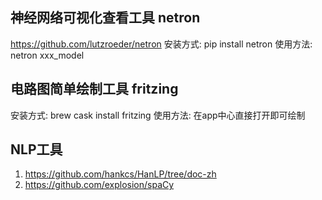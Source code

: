 ## 神经网络可视化查看工具 netron
https://github.com/lutzroeder/netron
安装方式: pip install netron
使用方法: netron xxx_model

## 电路图简单绘制工具 fritzing
安装方式: brew cask install fritzing
使用方法: 在app中心直接打开即可绘制

## NLP工具
1. https://github.com/hankcs/HanLP/tree/doc-zh
2. https://github.com/explosion/spaCy

